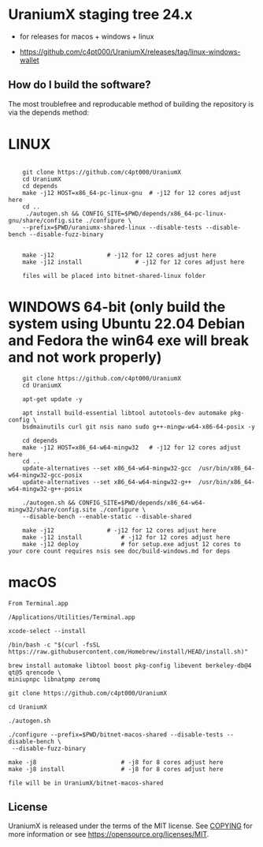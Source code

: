 
UraniumX staging tree 24.x
===========================

* for releases for macos + windows + linux

* https://github.com/c4pt000/UraniumX/releases/tag/linux-windows-wallet


How do I build the software?
----------------------------

The most troublefree and reproducable method of building the repository is via the depends method:

# LINUX

```

    git clone https://github.com/c4pt000/UraniumX
    cd UraniumX
    cd depends
    make -j12 HOST=x86_64-pc-linux-gnu  # -j12 for 12 cores adjust here
    cd ..
     ./autogen.sh && CONFIG_SITE=$PWD/depends/x86_64-pc-linux-gnu/share/config.site ./configure \
    --prefix=$PWD/uraniumx-shared-linux --disable-tests --disable-bench --disable-fuzz-binary


    make -j12 				# -j12 for 12 cores adjust here
    make -j12 install 		        # -j12 for 12 cores adjust here

    files will be placed into bitnet-shared-linux folder
```
# WINDOWS 64-bit (only build the system using Ubuntu 22.04 Debian and Fedora the win64 exe will break and not work properly)
```
    git clone https://github.com/c4pt000/UraniumX
    cd UraniumX

    apt-get update -y

    apt install build-essential libtool autotools-dev automake pkg-config \
    bsdmainutils curl git nsis nano sudo g++-mingw-w64-x86-64-posix -y

    cd depends
    make -j12 HOST=x86_64-w64-mingw32	# -j12 for 12 cores adjust here
    cd ..
    update-alternatives --set x86_64-w64-mingw32-gcc  /usr/bin/x86_64-w64-mingw32-gcc-posix
    update-alternatives --set x86_64-w64-mingw32-g++  /usr/bin/x86_64-w64-mingw32-g++-posix

    ./autogen.sh && CONFIG_SITE=$PWD/depends/x86_64-w64-mingw32/share/config.site ./configure \
    --disable-bench --enable-static --disable-shared

    make -j12 				# -j12 for 12 cores adjust here
    make -j12 install   		# -j12 for 12 cores adjust here
    make -j12 deploy			# for setup.exe adjust 12 cores to your core count requires nsis see doc/build-windows.md for deps

```

# macOS

```
From Terminal.app

/Applications/Utilities/Terminal.app

xcode-select --install

/bin/bash -c "$(curl -fsSL https://raw.githubusercontent.com/Homebrew/install/HEAD/install.sh)"

brew install automake libtool boost pkg-config libevent berkeley-db@4 qt@5 qrencode \
miniupnpc libnatpmp zeromq 

git clone https://github.com/c4pt000/UraniumX

cd UraniumX

./autogen.sh

./configure --prefix=$PWD/bitnet-macos-shared --disable-tests --disable-bench \
 --disable-fuzz-binary

make -j8 				        # -j8 for 8 cores adjust here
make -j8 install 		        # -j8 for 8 cores adjust here

file will be in UraniumX/bitnet-macos-shared
```


License
-------

UraniumX is released under the terms of the MIT license. See [COPYING](COPYING) for more information or see https://opensource.org/licenses/MIT.


